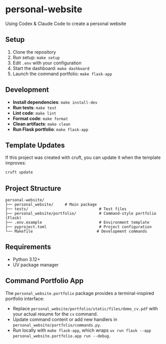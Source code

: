 # personal-website

Using Codex & Claude Code to create a personal website

## Setup

1. Clone the repository
2. Run setup: `make setup`
3. Edit `.env` with your configuration
4. Start the dashboard: `make dashboard`
5. Launch the command portfolio: `make flask-app`

## Development

- **Install dependencies**: `make install-dev`
- **Run tests**: `make test`
- **Lint code**: `make lint`
- **Format code**: `make format`
- **Clean artifacts**: `make clean`
- **Run Flask portfolio**: `make flask-app`

## Template Updates

If this project was created with cruft, you can update it when the template improves:

```bash
cruft update
```

## Project Structure

```
personal-website/
├── personal_website/     # Main package
├── tests/                               # Test files
├── personal_website/portfolio/          # Command-style portfolio (Flask)
├── .env.example                         # Environment template
├── pyproject.toml                       # Project configuration
└── Makefile                            # Development commands
```

## Requirements

- Python 3.12+
- UV package manager

## Command Portfolio App

The `personal_website.portfolio` package provides a terminal-inspired portfolio interface:

- Replace `personal_website/portfolio/static/files/demo_cv.pdf` with your actual resume for the `cv` command.
- Update command content or add new handlers in `personal_website/portfolio/commands.py`.
- Run locally with `make flask-app`, which wraps `uv run flask --app personal_website.portfolio.app run --debug`.
